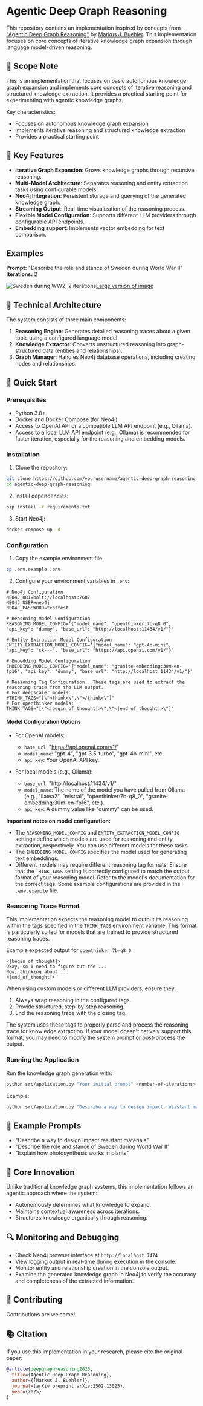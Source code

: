 # Agentic Deep Graph Reasoning

This repository contains an implementation inspired by concepts from ["Agentic Deep Graph Reasoning"](https://arxiv.org/abs/2502.13025) by [Markus J. Buehler](https://orcid.org/0000-0002-4173-9659). This implementation focuses on core concepts of iterative knowledge graph expansion through language model-driven reasoning.

## 📝 Scope Note

This is an implementation that focuses on basic autonomous knowledge graph expansion and implements core concepts of iterative reasoning and structured knowledge extraction. It provides a practical starting point for experimenting with agentic knowledge graphs.

Key characteristics:
- Focuses on autonomous knowledge graph expansion
- Implements iterative reasoning and structured knowledge extraction
- Provides a practical starting point

## 🌟 Key Features

- **Iterative Graph Expansion**: Grows knowledge graphs through recursive reasoning.
- **Multi-Model Architecture**: Separates reasoning and entity extraction tasks using configurable models.
- **Neo4j Integration**: Persistent storage and querying of the generated knowledge graph.
- **Streaming Output**: Real-time visualization of the reasoning process.
- **Flexible Model Configuration**: Supports different LLM providers through configurable API endpoints.
- **Embedding support**: Implements vector embedding for text comparison.

## Examples

**Prompt:** "Describe the role and stance of Sweden during World War II"
**Iterations:** 2

![Sweden during WW2, 2 iterations](images/SwedenWW2_2_Iterations_thumb.png)[Large version of image](images/SwedenWW2_2_Iterations.png)

## 🔧 Technical Architecture

The system consists of three main components:

1. **Reasoning Engine**: Generates detailed reasoning traces about a given topic using a configured language model.
2. **Knowledge Extractor**: Converts unstructured reasoning into graph-structured data (entities and relationships).
3. **Graph Manager**: Handles Neo4j database operations, including creating nodes and relationships.

## 🚀 Quick Start

### Prerequisites

- Python 3.8+
- Docker and Docker Compose (for Neo4j)
- Access to OpenAI API or a compatible LLM API endpoint (e.g., Ollama).
- Access to a local LLM API endpoint (e.g., Ollama) is recommended for faster iteration, especially for the reasoning and embedding models.

### Installation

1. Clone the repository:
```bash
git clone https://github.com/yourusername/agentic-deep-graph-reasoning.git
cd agentic-deep-graph-reasoning
```

2. Install dependencies:
```bash
pip install -r requirements.txt
```

3. Start Neo4j:
```bash
docker-compose up -d
```

### Configuration

1. Copy the example environment file:
```bash
cp .env.example .env
```

2. Configure your environment variables in `.env`:

```env
# Neo4j Configuration
NEO4J_URI=bolt://localhost:7687
NEO4J_USER=neo4j
NEO4J_PASSWORD=testtest

# Reasoning Model Configuration
REASONING_MODEL_CONFIG='{"model_name": "openthinker:7b-q8_0", "api_key": "dummy", "base_url": "http://localhost:11434/v1/"}'

# Entity Extraction Model Configuration
ENTITY_EXTRACTION_MODEL_CONFIG='{"model_name": "gpt-4o-mini", "api_key": "sk---", "base_url": "https://api.openai.com/v1/"}'

# Embedding Model Configuration
EMBEDDING_MODEL_CONFIG='{"model_name": "granite-embedding:30m-en-fp16", "api_key": "dummy", "base_url": "http://localhost:11434/v1/"}'

# Reasoning Tag Configuration.  These tags are used to extract the reasoning trace from the LLM output.
# For deepscaler models:
#THINK_TAGS="[\"<think>\",\"</think>\"]"
# For openthinker models:
THINK_TAGS="[\"<|begin_of_thought|>\",\"<|end_of_thought|>\"]"
```

#### Model Configuration Options

- For OpenAI models:
  - `base_url`: "https://api.openai.com/v1/"
  - `model_name`: "gpt-4", "gpt-3.5-turbo", "gpt-4o-mini", etc.
  - `api_key`: Your OpenAI API key.

- For local models (e.g., Ollama):
  - `base_url`: "http://localhost:11434/v1/"
  - `model_name`: The name of the model you have pulled from Ollama (e.g., "llama2", "mistral", "openthinker:7b-q8_0", "granite-embedding:30m-en-fp16", etc.).
  - `api_key`:  A dummy value like "dummy" can be used.

**Important notes on model configuration:**

*   The `REASONING_MODEL_CONFIG` and `ENTITY_EXTRACTION_MODEL_CONFIG` settings define which models are used for reasoning and entity extraction, respectively. You can use different models for these tasks.
*   The `EMBEDDING_MODEL_CONFIG` specifies the model used for generating text embeddings.
*   Different models may require different reasoning tag formats. Ensure that the `THINK_TAGS` setting is correctly configured to match the output format of your reasoning model. Refer to the model's documentation for the correct tags. Some example configurations are provided in the `.env.example` file.

### Reasoning Trace Format

This implementation expects the reasoning model to output its reasoning within the tags specified in the `THINK_TAGS` environment variable. This format is particularly suited for models that are trained to provide structured reasoning traces.

Example expected output for `openthinker:7b-q8_0`:
```
<|begin_of_thought|>
Okay, so I need to figure out the ...
Now, thinking about ...
<|end_of_thought|>
```

When using custom models or different LLM providers, ensure they:
1.  Always wrap reasoning in the configured tags.
2.  Provide structured, step-by-step reasoning.
3.  End the reasoning trace with the closing tag.

The system uses these tags to properly parse and process the reasoning trace for knowledge extraction. If your model doesn't natively support this format, you may need to modify the system prompt or post-process the output.

### Running the Application

Run the knowledge graph generation with:
```bash
python src/application.py "Your initial prompt" <number-of-iterations>
```

Example:
```bash
python src/application.py "Describe a way to design impact resistant materials" 3
```

## 📖 Example Prompts

- "Describe a way to design impact resistant materials"
- "Describe the role and stance of Sweden during World War II"
- "Explain how photosynthesis works in plants"

## 🎯 Core Innovation

Unlike traditional knowledge graph systems, this implementation follows an agentic approach where the system:

- Autonomously determines what knowledge to expand.
- Maintains contextual awareness across iterations.
- Structures knowledge organically through reasoning.

## 🔍 Monitoring and Debugging

- Check Neo4j browser interface at `http://localhost:7474`
- View logging output in real-time during execution in the console.
- Monitor entity and relationship creation in the console output.
- Examine the generated knowledge graph in Neo4j to verify the accuracy and completeness of the extracted information.

## 🤝 Contributing

Contributions are welcome!

## 📚 Citation

If you use this implementation in your research, please cite the original paper:

```bibtex
@article{deepgraphreasoning2025,
  title={Agentic Deep Graph Reasoning},
  author={[Markus J. Buehler]},
  journal={arXiv preprint arXiv:2502.13025},
  year={2025}
}
```
